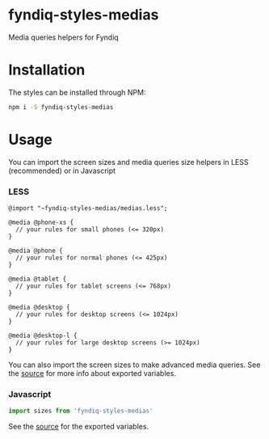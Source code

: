 # fyndiq-styles-medias

Media queries helpers for Fyndiq

# Installation

The styles can be installed through NPM:

``` bash
npm i -S fyndiq-styles-medias
```

# Usage

You can import the screen sizes and media queries size helpers in LESS (recommended) or in Javascript

### LESS

``` less
@import "~fyndiq-styles-medias/medias.less";

@media @phone-xs {
  // your rules for small phones (<= 320px)
}

@media @phone {
  // your rules for normal phones (<= 425px)
}

@media @tablet {
  // your rules for tablet screens (<= 768px)
}

@media @desktop {
  // your rules for desktop screens (<= 1024px)
}

@media @desktop-l {
  // your rules for large desktop screens (>= 1024px)
}
```

You can also import the screen sizes to make advanced media queries. See the [source](./medias.less) for more info about exported variables.

### Javascript

``` js
import sizes from 'fyndiq-styles-medias'
```

See the [source](./src/index.js) for the exported variables.
